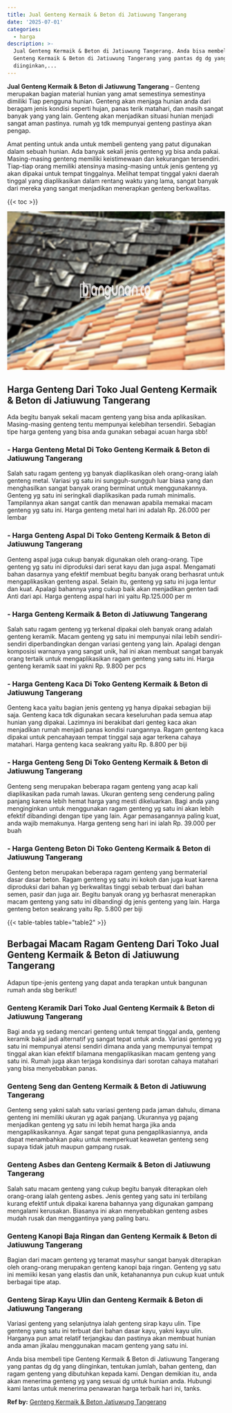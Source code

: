 ```yaml
---
title: Jual Genteng Kermaik & Beton di Jatiuwung Tangerang
date: '2025-07-01'
categories:
  - harga
description: >-
  Jual Genteng Kermaik & Beton di Jatiuwung Tangerang. Anda bisa membeli tipe
  Genteng Kermaik & Beton di Jatiuwung Tangerang yang pantas dg dg yang
  diinginkan,...
---
```


**Jual Genteng Kermaik & Beton di Jatiuwung Tangerang** – Genteng merupakan bagian material hunian yang amat semestinya semestinya dimiliki Tiap pengguna hunian. Genteng akan menjaga hunian anda dari beragam jenis kondisi seperti hujan, panas terik matahari, dan masih sangat banyak yang yang lain. Genteng akan menjadikan situasi hunian menjadi sangat aman pastinya. rumah yg tdk mempunyai genteng pastinya akan pengap.

Amat penting untuk anda untuk membeli genteng yang patut digunakan dalam sebuah hunian. Ada banyak sekali jenis genteng yg bisa anda pakai. Masing-masing genteng memiliki keistimewaan dan kekurangan tersendiri. Tiap-tiap orang memiliki atensinya masing-masing untuk jenis genteng yg akan dipakai untuk tempat tinggalnya. Melihat tempat tinggal yakni daerah tinggal yang diaplikasikan dalam rentang waktu yang lama, sangat banyak dari mereka yang sangat menjadikan menerapkan genteng berkwalitas.

{{< toc >}}

![Jual Genteng Kermaik & Beton di Jatiuwung Tangerang](/images/genteng-minimalis-murah26.png)

## Harga Genteng Dari Toko Jual Genteng Kermaik & Beton di Jatiuwung Tangerang

Ada begitu banyak sekali macam genteng yang bisa anda aplikasikan. Masing-masing genteng tentu mempunyai kelebihan tersendiri. Sebagian tipe harga genteng yang bisa anda gunakan sebagai acuan harga sbb!

### \- Harga Genteng Metal Di Toko Genteng Kermaik & Beton di Jatiuwung Tangerang

Salah satu ragam genteng yg banyak diaplikasikan oleh orang-orang ialah genteng metal. Variasi yg satu ini sungguh-sungguh luar biasa yang dan menghasilkan sangat banyak orang berminat untuk menggunakannya. Genteng yg satu ini seringkali diaplikasikan pada rumah minimalis. Tampilannya akan sangat cantik dan menawan apabila memakai macam genteng yg satu ini. Harga genteng metal hari ini adalah Rp. 26.000 per lembar

### \- Harga Genteng Aspal Di Toko Genteng Kermaik & Beton di Jatiuwung Tangerang

Genteng aspal juga cukup banyak digunakan oleh orang-orang. Tipe genteng yg satu ini diproduksi dari serat kayu dan juga aspal. Mengamati bahan dasarnya yang efektif membuat begitu banyak orang berhasrat untuk mengaplikasikan genteng aspal. Selain itu, genteng yg satu ini juga lentur dan kuat. Apalagi bahannya yang cukup baik akan menjadikan genten tadi Anti dari api. Harga genteng aspal hari ini yaitu Rp.125.000 per m

### \- Harga Genteng Kermaik & Beton di Jatiuwung Tangerang

Salah satu ragam genteng yg terkenal dipakai oleh banyak orang adalah genteng keramik. Macam genteng yg satu ini mempunyai nilai lebih sendiri-sendiri diperbandingkan dengan variasi genteng yang lain. Apalagi dengan komposisi warnanya yang sangat unik, hal ini akan membuat sangat banyak orang tertaik untuk mengaplikasikan ragam genteng yang satu ini. Harga genteng keramik saat ini yakni Rp. 9.800 per pcs

### \- Harga Genteng Kaca Di Toko Genteng Kermaik & Beton di Jatiuwung Tangerang

Genteng kaca yaitu bagian jenis genteng yg hanya dipakai sebagian biji saja. Genteng kaca tdk digunakan secara keseluruhan pada semua atap hunian yang dipakai. Lazimnya ini berakibat dari genteg kaca akan menjadikan rumah menjadi panas kondisi ruangannya. Ragam genteng kaca dipakai untuk pencahayaan tempat tinggal saja agar terkena cahaya matahari. Harga genteng kaca seakrang yaitu Rp. 8.800 per biji

### \- Harga Genteng Seng Di Toko Genteng Kermaik & Beton di Jatiuwung Tangerang

Genteng seng merupakan beberapa ragam genteng yang acap kali diaplikasikan pada rumah lawas. Ukuran genteng seng cenderung paling panjang karena lebih hemat harga yang mesti dikeluarkan. Bagi anda yang menginginkan untuk menggunakan ragam genteng yg satu ini akan lebih efektif dibandingi dengan tipe yang lain. Agar pemasangannya paling kuat, anda wajib memakunya. Harga genteng seng hari ini ialah Rp. 39.000 per buah

### \- Harga Genteng Beton Di Toko Genteng Kermaik & Beton di Jatiuwung Tangerang

Genteng beton merupakan beberapa ragam genteng yang bermaterial dasar dasar beton. Ragam genteng yg satu ini kokoh dan juga kuat karena diproduksi dari bahan yg berkwalitas tinggi sebab terbuat dari bahan semen, pasir dan juga air. Begitu banyak orang yg berhasrat menerapkan macam genteng yang satu ini dibandingi dg jenis genteng yang lain. Harga genteng beton seakrang yaitu Rp. 5.800 per biji

{{< table-tables table="table2" >}}

## Berbagai Macam Ragam Genteng Dari Toko Jual Genteng Kermaik & Beton di Jatiuwung Tangerang

Adapun tipe-jenis genteng yang dapat anda terapkan untuk bangunan rumah anda sbg berikut!

### Genteng Keramik Dari Toko Jual Genteng Kermaik & Beton di Jatiuwung Tangerang

Bagi anda yg sedang mencari genteng untuk tempat tinggal anda, genteng keramik bakal jadi alternatif yg sangat tepat untuk anda. Variasi genteng yg satu ini mempunyai atensi sendiri dimana anda yang mempunyai tempat tinggal akan kian efektif bilamana mengaplikasikan macam genteng yang satu ini. Rumah juga akan terjaga kondisinya dari sorotan cahaya matahari yang bisa menyebabkan panas.

### Genteng Seng dan Genteng Kermaik & Beton di Jatiuwung Tangerang

Genteng seng yakni salah satu variasi genteng pada jaman dahulu, dimana genteng ini memiliki ukuran yg agak panjang. Ukurannya yg pajang menjadikan genteng yg satu ini lebih hemat harga jika anda mengaplikasikannya. Agar sangat tepat guna pengaplikasiannya, anda dapat menambahkan paku untuk memperkuat keawetan genteng seng supaya tidak jatuh maupun gampang rusak.

### Genteng Asbes dan Genteng Kermaik & Beton di Jatiuwung Tangerang

Salah satu macam genteng yang cukup begitu banyak diterapkan oleh orang-orang ialah genteng asbes. Jenis genteg yang satu ini terbilang kurang efektif untuk dipakai karena bahannya yang digunakan gampang mengalami kerusakan. Biasanya ini akan menyebabkan genteng asbes mudah rusak dan menggantinya yang paling baru.

### Genteng Kanopi Baja Ringan dan Genteng Kermaik & Beton di Jatiuwung Tangerang

Bagian dari macam genteng yg teramat masyhur sangat banyak diterapkan oleh orang-orang merupakan genteng kanopi baja ringan. Genteng yg satu ini memiiki kesan yang elastis dan unik, ketahanannya pun cukup kuat untuk berbagai tipe atap.

### Genteng Sirap Kayu Ulin dan Genteng Kermaik & Beton di Jatiuwung Tangerang

Variasi genteng yang selanjutnya ialah genteng sirap kayu ulin. Tipe genteng yang satu ini terbuat dari bahan dasar kayu, yakni kayu ulin. Harganya pun amat relatif terjangkau dan pastinya akan membuat hunian anda aman jikalau menggunakan macam genteng yang satu ini.

Anda bisa membeli tipe Genteng Kermaik & Beton di Jatiuwung Tangerang yang pantas dg dg yang diinginkan, tentukan jumlah, bahan genteng, dan ragam genteng yang dibutuhkan kepada kami. Dengan demikian itu, anda akan menerima genteng yg yang sesuai dg untuk hunian anda. Hubungi kami lantas untuk menerima penawaran harga terbaik hari ini, tanks.

**Ref by:**  [Genteng Kermaik & Beton  Jatiuwung Tangerang](https://id.wikipedia.org/wiki/Genteng)
